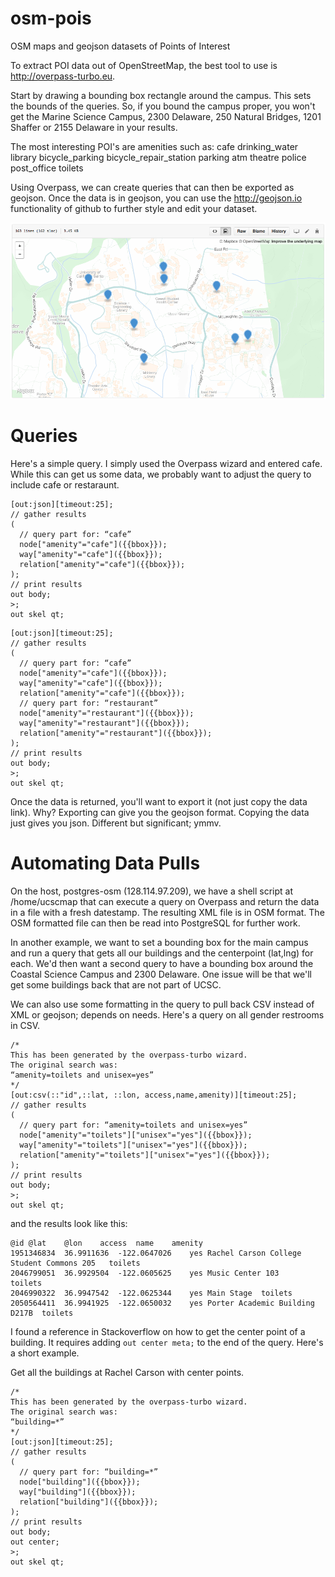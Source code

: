 # osm-pois
OSM maps and geojson datasets of Points of Interest

To extract POI data out of OpenStreetMap, the best tool to use is http://overpass-turbo.eu. 

Start by drawing a bounding box rectangle around the campus. This sets the bounds of the queries. So, if you bound the campus proper, you won't get the Marine Science Campus, 2300 Delaware, 250 Natural Bridges, 1201 Shaffer or 2155 Delaware in your results. 

The most interesting POI's are amenities such as:
cafe
drinking_water
library
bicycle_parking
bicycle_repair_station
parking
atm
theatre
police
post_office
toilets

Using Overpass, we can create queries that can then be exported as geojson. Once the data is in geojson, you can use the http://geojson.io functionality of github to further style and edit your dataset.

<img src="Screen Shot 2016-03-23 at 5.13.19 PM.png">

# Queries
Here's a simple query. I simply used the Overpass wizard and entered cafe. While this can get us some data, we probably want to adjust the query to include cafe or restaraunt.

```
[out:json][timeout:25];
// gather results
(
  // query part for: “cafe”
  node["amenity"="cafe"]({{bbox}});
  way["amenity"="cafe"]({{bbox}});
  relation["amenity"="cafe"]({{bbox}});
);
// print results
out body;
>;
out skel qt;
```
```
[out:json][timeout:25];
// gather results
(
  // query part for: “cafe”
  node["amenity"="cafe"]({{bbox}});
  way["amenity"="cafe"]({{bbox}});
  relation["amenity"="cafe"]({{bbox}});
  // query part for: “restaurant”
  node["amenity"="restaurant"]({{bbox}});
  way["amenity"="restaurant"]({{bbox}});
  relation["amenity"="restaurant"]({{bbox}});
);
// print results
out body;
>;
out skel qt;
```
Once the data is returned, you'll want to export it (not just copy the data link). Why? Exporting can give you the geojson format. Copying the data just gives you json. Different but significant; ymmv.

# Automating Data Pulls
On the host, postgres-osm (128.114.97.209), we have a shell script at /home/ucscmap that can execute a query on Overpass and return the data in a file with a fresh datestamp. The resulting XML file is in OSM format. The OSM formatted file can then be read into PostgreSQL for further work.

In another example, we want to set a bounding box for the main campus and run a query that gets all our buildings and the centerpoint (lat,lng) for each. We'd then want a second query to have a bounding box around the Coastal Science Campus and 2300 Delaware. One issue will be that we'll get some buildings back that are not part of UCSC. 

We can also use some formatting in the query to pull back CSV instead of XML or geojson; depends on needs. Here's a query on all gender restrooms in CSV.
```
/*
This has been generated by the overpass-turbo wizard.
The original search was:
“amenity=toilets and unisex=yes”
*/
[out:csv(::"id",::lat, ::lon, access,name,amenity)][timeout:25];
// gather results
(
  // query part for: “amenity=toilets and unisex=yes”
  node["amenity"="toilets"]["unisex"="yes"]({{bbox}});
  way["amenity"="toilets"]["unisex"="yes"]({{bbox}});
  relation["amenity"="toilets"]["unisex"="yes"]({{bbox}});
);
// print results
out body;
>;
out skel qt;
```
and the results look like this:
```
@id	@lat	@lon	access	name	amenity
1951346834	36.9911636	-122.0647026	yes	Rachel Carson College Student Commons 205	toilets
2046799051	36.9929504	-122.0605625	yes	Music Center 103	toilets
2046990322	36.9947542	-122.0625344	yes	Main Stage	toilets
2050564411	36.9941925	-122.0650032	yes	Porter Academic Building D217B	toilets
```
I found a reference in Stackoverflow on how to get the center point of a building. It requires adding ```out center meta;``` to the end of the query. Here's a short example.

Get all the buildings at Rachel Carson with center points.
```
/*
This has been generated by the overpass-turbo wizard.
The original search was:
“building=*”
*/
[out:json][timeout:25];
// gather results
(
  // query part for: “building=*”
  node["building"]({{bbox}});
  way["building"]({{bbox}});
  relation["building"]({{bbox}});
);
// print results
out body;
out center;
>;
out skel qt;
```

